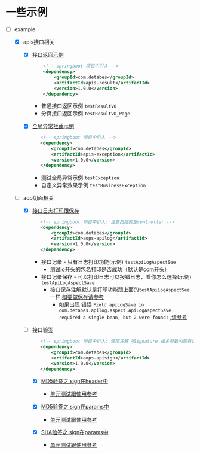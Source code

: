 # 一些示例


- [ ] example

    - [x] apis接口相关
    
        - [x] [接口返回示例](example-api/apis-result/src/main/java/com/example/result/ApiResultApplication.java)
            ```xml
                <!-- springboot 项目中引入 -->
                <dependency>
                    <groupId>com.detabes</groupId>
                    <artifactId>apis-result</artifactId>
                    <version>1.0.0</version>
                </dependency>
            ``` 
            - 普通接口返回示例 `testResultVO`
            - 分页接口返回示例 `testResultVO_Page`
            
        - [x] [全局异常拦截示例](example-api/apis-exception/src/main/java/com/example/exception/ApisExceptionApplication.java)
             ```xml
                <!-- springboot 项目中引入 -->
                <dependency>
                    <groupId>com.detabes</groupId>
                    <artifactId>apis-exception</artifactId>
                    <version>1.0.0</version>
                </dependency>
             ``` 
            - 测试全局异常示例   `testException`
            - 自定义异常效果示例 `testBusinessException`
        
    - [ ] aop切面相关
        
        -[x] [接口日志打印跟保存](example-aops/aops-apilog/src/main/java/com/example/log/controller/TestLog.java)
             ```xml
                <!-- springboot 项目中引入: 注意扫描的是controller -->
                <dependency>
                    <groupId>com.detabes</groupId>
                    <artifactId>aops-apilog</artifactId>
                    <version>1.0.0</version>
                </dependency>
            ``` 
            - 接口记录 - 只有日志打印功能(示例) `testApiLogAspectSee`
                - [测试io开头的包名打印是否成功（默认是com开头）](example-aops/aops-apilog/src/main/java/io/example/log/controller/TestLog.java)
            - 接口记录保存 - 可以打印日志可以报错日志，看你怎么选择(示例) `testApiLogAspectSave`
                - 接口保存注解默认是打印功能跟上面的`testApiLogAspectSee`一样,[如要做保存请参考](example-aops/aops-apilog/src/main/java/com/example/log/config/ApiLogSaveImpl.java)  
                    - 如果出现 错误 `Field apiLogSave in com.detabes.apilog.aspect.ApiLogAspectSave required a single bean, but 2 were found:` ,[请参考](example-aops/aops-apilog/src/main/java/com/example/log/config/ApiLogSaveImplTest.java)
                    
        - [ ] 接口验签 
             ```xml
                <!-- springboot 项目中引入: 使用注解 @Signature 相关参数内部有说明 -->
                <dependency>
                    <groupId>com.detabes</groupId>
                    <artifactId>aops-apisign</artifactId>
                    <version>1.0.0</version>
                </dependency>
            ``` 
            - [x] [MD5验签之 sign在header中](example-aops/aops-apisign/src/main/java/com/example/sign/controller/SignHeaderMD5Controller.java)           
                - [单元测试跟使用参考](example-aops/aops-apisign/src/test/java/com/example/sign/controller/SignHeaderMD5ControllerTest.java)      
            
            - [x] [MD5验签之 sign在params中](example-aops/aops-apisign/src/main/java/com/example/sign/controller/SignParamsMD5Controller.java)           
                - [单元测试跟使用参考](example-aops/aops-apisign/src/test/java/com/example/sign/controller/SignParamsMD5ControllerTest.java)         
                    
            - [x] [SHA验签之 sign在params中](example-aops/aops-apisign/src/main/java/com/example/sign/controller/SignParamsSHAController.java)           
                - [单元测试跟使用参考](example-aops/aops-apisign/src/test/java/com/example/sign/controller/SignParamsSHAControllerTest.java)         
                               